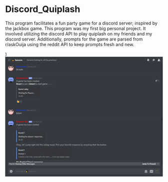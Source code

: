 <h1>Discord_Quiplash</h1>
This program facilitates a fun party game for a discord server; inspired by the jackbox game.
This program was my first big personal project. It involved utilizing the discord API to play quiplash on my friends and my discord server.
Additionally, prompts for the game are parsed from r/askOuija using the reddit API to keep prompts fresh and new.

)![Game Image](https://github.com/LiZhu912/discord_quiplash/blob/master/game_image.png)
